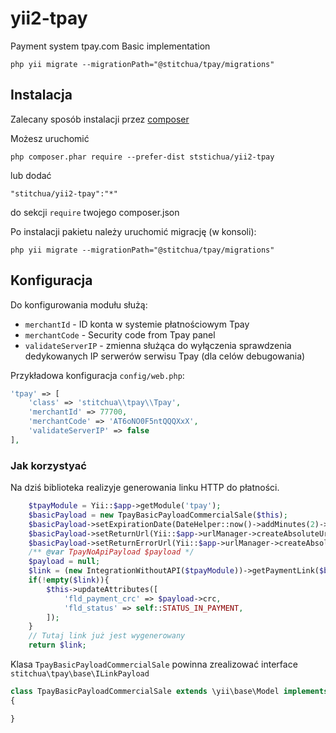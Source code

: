 # yii2-tpay
Payment system tpay.com Basic implementation


```
php yii migrate --migrationPath="@stitchua/tpay/migrations"
```

## Instalacja

Zalecany sposób instalacji przez [composer](http://getcomposer.org/download/)

Możesz uruchomić

```
php composer.phar require --prefer-dist ststichua/yii2-tpay 
```

lub dodać

```
"stitchua/yii2-tpay":"*"
```

do sekcji `require` twojego composer.json

Po instalacji pakietu należy uruchomić migrację (w konsoli):
```
php yii migrate --migrationPath="@stitchua/tpay/migrations"
```

## Konfiguracja

Do konfigurowania modułu służą:

- `merchantId` - ID konta w systemie płatnościowym Tpay
- `merchantCode` - Security code from Tpay panel
- `validateServerIP` - zmienna służąca do wyłączenia sprawdzenia dedykowanych IP serwerów serwisu Tpay (dla celów debugowania)

Przykładowa konfiguracja `config/web.php`:

```php
'tpay' => [
    'class' => 'stitchua\\tpay\\Tpay',
    'merchantId' => 77700,
    'merchantCode' => 'AT6oNO0F5ntQQQXxX',
    'validateServerIP' => false
],
```

### Jak korzystyać

Na dziś biblioteka realizyje generowania linku HTTP do płatności.

```php
    $tpayModule = Yii::$app->getModule('tpay');
    $basicPayload = new TpayBasicPayloadCommercialSale($this);
    $basicPayload->setExpirationDate(DateHelper::now()->addMinutes(2)->format('Y:m:d:H:i'));
    $basicPayload->setReturnUrl(Yii::$app->urlManager->createAbsoluteUrl(['/mobile/payment/paymentlandingpage', 'result' => 'success']));
    $basicPayload->setReturnErrorUrl(Yii::$app->urlManager->createAbsoluteUrl(['/site/paymentlandingpage', 'result' => 'error']));
    /** @var TpayNoApiPayload $payload */
    $payload = null;
    $link = (new IntegrationWithoutAPI($tpayModule))->getPaymentLink($basicPayload, $payload);
    if(!empty($link)){
        $this->updateAttributes([
            'fld_payment_crc' => $payload->crc,
            'fld_status' => self::STATUS_IN_PAYMENT,
        ]);
    }
    // Tutaj link już jest wygenerowany
    return $link;
```
Klasa `TpayBasicPayloadCommercialSale` powinna zrealizować interface `stitchua\tpay\base\ILinkPayload`
```php
class TpayBasicPayloadCommercialSale extends \yii\base\Model implements \stitchua\tpay\base\ILinkPayload
{

}
```